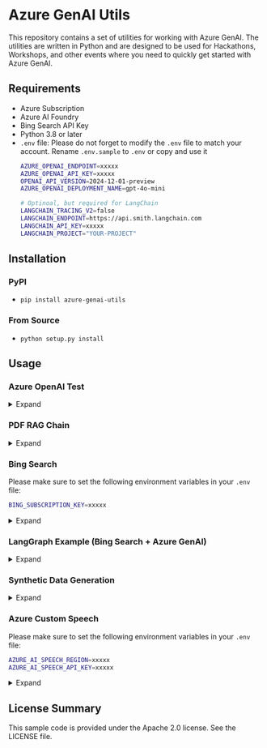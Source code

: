 # Azure GenAI Utils

This repository contains a set of utilities for working with Azure GenAI. The utilities are written in Python and are designed to be used for Hackathons, Workshops, and other events where you need to quickly get started with Azure GenAI.

## Requirements
- Azure Subscription
- Azure AI Foundry
- Bing Search API Key
- Python 3.8 or later
- `.env` file: Please do not forget to modify the `.env` file to match your account. Rename `.env.sample` to `.env` or copy and use it
    ```bash
    AZURE_OPENAI_ENDPOINT=xxxxx
    AZURE_OPENAI_API_KEY=xxxxx
    OPENAI_API_VERSION=2024-12-01-preview
    AZURE_OPENAI_DEPLOYMENT_NAME=gpt-4o-mini

    # Optinoal, but required for LangChain
    LANGCHAIN_TRACING_V2=false
    LANGCHAIN_ENDPOINT=https://api.smith.langchain.com
    LANGCHAIN_API_KEY=xxxxx
    LANGCHAIN_PROJECT="YOUR-PROJECT"
    ```

## Installation

### PyPI
- `pip install azure-genai-utils`

### From Source
- `python setup.py install`

## Usage 

### Azure OpenAI Test

<details markdown="block">
<summary>Expand</summary>

```python
from azure_genai_utils.aoai import AOAI
aoai = AOAI()
aoai.test_api_call()
```
</details>

### PDF RAG Chain

<details markdown="block">
<summary>Expand</summary>

```python
from azure_genai_utils.rag.pdf import PDFRetrievalChain

pdf_path = "[YOUR-PDF-PATH]"

pdf = PDFRetrievalChain(
    source_uri=[pdf_path],
    loader_type="PDFPlumber",
    model_name="gpt-4o-mini",
    embedding_name="text-embedding-3-large",
    chunk_size=500,
    chunk_overlap=50,
).create_chain()

question = "[YOUR-QUESTION]"
docs = pdf.retriever.invoke(question)
results = pdf.chain.invoke({"chat_history": "", "question": question, "context": docs})
```
</details>

### Bing Search
Please make sure to set the following environment variables in your `.env` file:

```bash
BING_SUBSCRIPTION_KEY=xxxxx
```

<details markdown="block">
<summary>Expand</summary>

```python
from azure_genai_utils.tools import BingSearch
from dotenv import load_dotenv

# You need to add BING_SUBSCRIPTION_KEY=xxxx in .env file
load_dotenv()

# Basic usage
bing = BingSearch(max_results=2, locale="ko-KR")
results = bing.invoke("Microsoft AutoGen")
print(results)

## Include news search results and format output
bing = BingSearch(
    max_results=2,
    locale="ko-KR",
    include_news=True,
    include_entity=False,
    format_output=True,
)
results = bing.invoke("Microsoft AutoGen")
print(results)
```
</details>

### LangGraph Example (Bing Search + Azure GenAI)

<details markdown="block">
<summary>Expand</summary>

```python
import json
from typing import Annotated
from typing_extensions import TypedDict
from langchain_openai import AzureChatOpenAI
from langchain_core.messages import ToolMessage
from langgraph.graph.message import add_messages
from langgraph.graph import StateGraph
from langgraph.prebuilt import ToolNode
from langgraph.graph import START, END
from azure_genai_utils.tools import BingSearch
from dotenv import load_dotenv

load_dotenv()

class State(TypedDict):
    messages: Annotated[list, add_messages]

llm = AzureChatOpenAI(model="gpt-4o-mini")
tool = BingSearch(max_results=3, format_output=False)
tools = [tool]
llm_with_tools = llm.bind_tools(tools)

def chatbot(state: State):
    answer = llm_with_tools.invoke(state["messages"])
    return {"messages": [answer]}

def route_tools(
    state: State,
):
    if messages := state.get("messages", []):
        ai_message = messages[-1]
    else:
        raise ValueError(f"No messages found in input state to tool_edge: {state}")

    if hasattr(ai_message, "tool_calls") and len(ai_message.tool_calls) > 0:
        return "tools"

    return END

graph_builder = StateGraph(State)
graph_builder.add_node("chatbot", chatbot)
tool_node = ToolNode(tools=[tool])
graph_builder.add_node("tools", tool_node)

graph_builder.add_conditional_edges(
    source="chatbot",
    path=route_tools,
    path_map={"tools": "tools", END: END},
)

graph_builder.add_edge("tools", "chatbot")
graph_builder.add_edge(START, "chatbot")
graph = graph_builder.compile()

# Test
inputs = {"messages": "Microsoft AutoGen"}

for event in graph.stream(inputs, stream_mode="values"):
    for key, value in event.items():
        print(f"\n==============\nSTEP: {key}\n==============\n")
        print(value[-1])
```
</details>

### Synthetic Data Generation

<details markdown="block">
<summary>Expand</summary>

```python
from azure_genai_utils.synthetic import (
    QADataGenerator,
    CustomQADataGenerator,
    QAType,
    generate_qas,
)

input_batch = [
    "The quick brown fox jumps over the lazy dog.",
    "What is the capital of France?",
]

model_config = {
    "deployment": "gpt-4o-mini",
    "model": "gpt-4o-mini",
    "max_tokens": 256,
}

try:
    qa_generator = QADataGenerator(model_config=model_config)
    # qa_generator = CustomQADataGenerator(
    #     model_config=model_config, templates_dir=f"./azure_genai_utils/synthetic/prompt_templates/ko"
    # )
    task = generate_qas(
        input_texts=input_batch,
        qa_generator=qa_generator,
        qa_type=QAType.LONG_ANSWER,
        num_questions=2,
        concurrency=3,
    )
except Exception as e:
    print(f"Error generating QAs: {e}")
```
</details>

### Azure Custom Speech
Please make sure to set the following environment variables in your `.env` file:

```bash
AZURE_AI_SPEECH_REGION=xxxxx
AZURE_AI_SPEECH_API_KEY=xxxxx
```

<details markdown="block">
<summary>Expand</summary>

```python
from azure_genai_utils.stt.stt_generator import CustomSpeechToTextGenerator

# Initialize the CustomSpeechToTextGenerator
stt = CustomSpeechToTextGenerator(
    custom_speech_lang="Korean",
    synthetic_text_file="cc_support_expressions.jsonl",
    train_output_dir="synthetic_data_train",
    train_output_dir_aug="synthetic_data_train_aug",
    eval_output_dir="synthetic_data_eval",
)

### Training set
# Generate synthetic text
content = stt.generate_synthetic_text(num_samples=2, model_name="gpt-4o-mini")
stt.save_synthetic_text(output_dir="plain_text")

# Generate synthetic wav files for training
train_tts_voice_list = [
    "ko-KR-InJoonNeural",
    "zh-CN-XiaoxiaoMultilingualNeural",
    "en-GB-AdaMultilingualNeural",
]
stt.generate_synthetic_wav(
    mode="train", tts_voice_list=train_tts_voice_list, delete_old_data=True
)

# Augment the train data (Optional)
stt.augment_wav_files(num_augments=4)
# Package the train data to be used in the training pipeline
stt.package_trainset(use_augmented_data=True)

### Evaluation set
# Generate synthetic wav files for evaluation
eval_tts_voice_list = ["ko-KR-YuJinNeural"]
stt.generate_synthetic_wav(
    mode="eval", tts_voice_list=eval_tts_voice_list, delete_old_data=True
)
# Package the eval data to be used in the evaluation pipeline
stt.package_evalset(eval_dataset_dir="eval_dataset")
```
</details>

## License Summary
This sample code is provided under the Apache 2.0 license. See the LICENSE file.